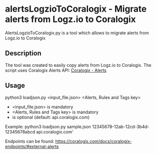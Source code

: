 # alertsLogzioToCoralogix - Migrate alerts from Logz.io to Coralogix
AlertsLogzioToCoralogix.py is a tool which allows to migrate alerts from Logz.io to Coralogix

## Description
The tool was created to easily copy alerts from Logz.io to Coralogix. The script uses Coralogix Alerts API: [Coralogix - Alerts](https://coralogix.com/docs/alerts-api/)

## Usage
python3 loadjson.py <input_file.json> <Alerts, Rules and Tags key> <Endpoint>
* <input_file.json> is mandatory
* <Alerts, Rules and Tags key> is mandatory
* <Endpoint> is optional (default: api.coralogix.com)
       
Example:
     python3 loadjson.py sample.json 12345678-12ab-12cd-3b4d-12345678abcd api.coralogix.com'

Endpoints can be found: https://coralogix.com/docs/coralogix-endpoints/#external-alerts
